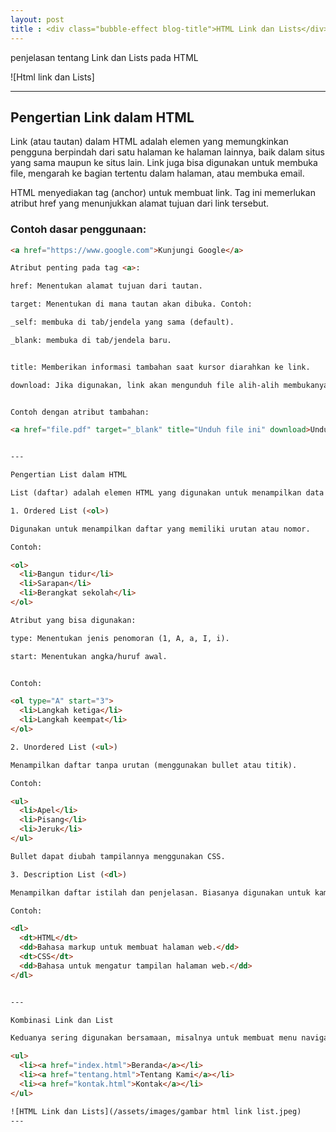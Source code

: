 ```yaml
---
layout: post
title : <div class="bubble-effect blog-title">HTML Link dan Lists</div>
---
```


penjelasan tentang Link dan Lists pada HTML


![Html link dan Lists]

---

## Pengertian Link dalam HTML

Link (atau tautan) dalam HTML adalah elemen yang memungkinkan pengguna berpindah dari satu halaman ke halaman lainnya, baik dalam situs yang sama maupun ke situs lain. Link juga bisa digunakan untuk membuka file, mengarah ke bagian tertentu dalam halaman, atau membuka email.

HTML menyediakan tag <a> (anchor) untuk membuat link. Tag ini memerlukan atribut href yang menunjukkan alamat tujuan dari link tersebut.

### Contoh dasar penggunaan:
```html
<a href="https://www.google.com">Kunjungi Google</a>

Atribut penting pada tag <a>:

href: Menentukan alamat tujuan dari tautan.

target: Menentukan di mana tautan akan dibuka. Contoh:

_self: membuka di tab/jendela yang sama (default).

_blank: membuka di tab/jendela baru.


title: Memberikan informasi tambahan saat kursor diarahkan ke link.

download: Jika digunakan, link akan mengunduh file alih-alih membukanya.


Contoh dengan atribut tambahan:

<a href="file.pdf" target="_blank" title="Unduh file ini" download>Unduh File PDF</a>


---

Pengertian List dalam HTML

List (daftar) adalah elemen HTML yang digunakan untuk menampilkan data atau informasi dalam bentuk poin-poin. HTML menyediakan tiga jenis list:

1. Ordered List (<ol>)

Digunakan untuk menampilkan daftar yang memiliki urutan atau nomor.

Contoh:

<ol>
  <li>Bangun tidur</li>
  <li>Sarapan</li>
  <li>Berangkat sekolah</li>
</ol>

Atribut yang bisa digunakan:

type: Menentukan jenis penomoran (1, A, a, I, i).

start: Menentukan angka/huruf awal.


Contoh:

<ol type="A" start="3">
  <li>Langkah ketiga</li>
  <li>Langkah keempat</li>
</ol>

2. Unordered List (<ul>)

Menampilkan daftar tanpa urutan (menggunakan bullet atau titik).

Contoh:

<ul>
  <li>Apel</li>
  <li>Pisang</li>
  <li>Jeruk</li>
</ul>

Bullet dapat diubah tampilannya menggunakan CSS.

3. Description List (<dl>)

Menampilkan daftar istilah dan penjelasan. Biasanya digunakan untuk kamus, glosarium, atau data deskriptif.

Contoh:

<dl>
  <dt>HTML</dt>
  <dd>Bahasa markup untuk membuat halaman web.</dd>
  <dt>CSS</dt>
  <dd>Bahasa untuk mengatur tampilan halaman web.</dd>
</dl>


---

Kombinasi Link dan List

Keduanya sering digunakan bersamaan, misalnya untuk membuat menu navigasi situs:

<ul>
  <li><a href="index.html">Beranda</a></li>
  <li><a href="tentang.html">Tentang Kami</a></li>
  <li><a href="kontak.html">Kontak</a></li>
</ul>

![HTML Link dan Lists](/assets/images/gambar html link list.jpeg)
---